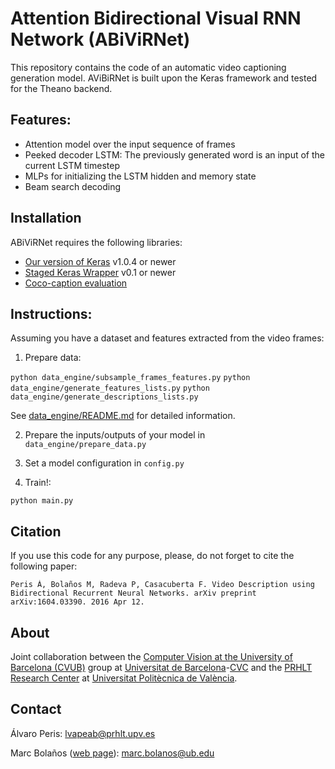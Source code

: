 # Attention Bidirectional Visual RNN Network (ABiViRNet)

This repository contains the code of an automatic video captioning generation model.
AViBiRNet is built upon the Keras framework and tested for the Theano backend.

## Features: 

 * Attention model over the input sequence of frames
 * Peeked decoder LSTM: The previously generated word is an input of the current LSTM timestep
 * MLPs for initializing the LSTM hidden and memory state
 * Beam search decoding

## Installation


ABiViRNet requires the following libraries:

 - [Our version of Keras](https://github.com/MarcBS/keras) v1.0.4 or newer
 - [Staged Keras Wrapper](https://github.com/MarcBS/staged_keras_wrapper) v0.1 or newer
 - [Coco-caption evaluation](https://github.com/lvapeab/coco-caption)

## Instructions:

Assuming you have a dataset and features extracted from the video frames:
 
 1) Prepare data:
 
   ``
 python data_engine/subsample_frames_features.py
 ``
  ``
 python data_engine/generate_features_lists.py
 ``
  ``
 python data_engine/generate_descriptions_lists.py
 ``

See [data_engine/README.md](data_engine/README.md) for detailed information.

2) Prepare the inputs/outputs of your model in `data_engine/prepare_data.py`
  
3) Set a model configuration in  `config.py` 
 
4) Train!:

  ``
 python main.py
 ``

## Citation

If you use this code for any purpose, please, do not forget to cite the following paper:

```
Peris Á, Bolaños M, Radeva P, Casacuberta F. Video Description using Bidirectional Recurrent Neural Networks. arXiv preprint arXiv:1604.03390. 2016 Apr 12.
```

## About

Joint collaboration between the [Computer Vision at the University of Barcelona (CVUB)](http://www.ub.edu/cvub/) group at [Universitat de Barcelona](www.ub.edu)-[CVC](http://www.cvc.uab.es) and the [PRHLT Research Center](https://www.prhlt.upv.es) at [Universitat Politècnica de València](https://www.upv.es).


## Contact

Álvaro Peris: lvapeab@prhlt.upv.es

Marc Bolaños ([web page](http://www.ub.edu/cvub/marcbolanos/)): marc.bolanos@ub.edu
